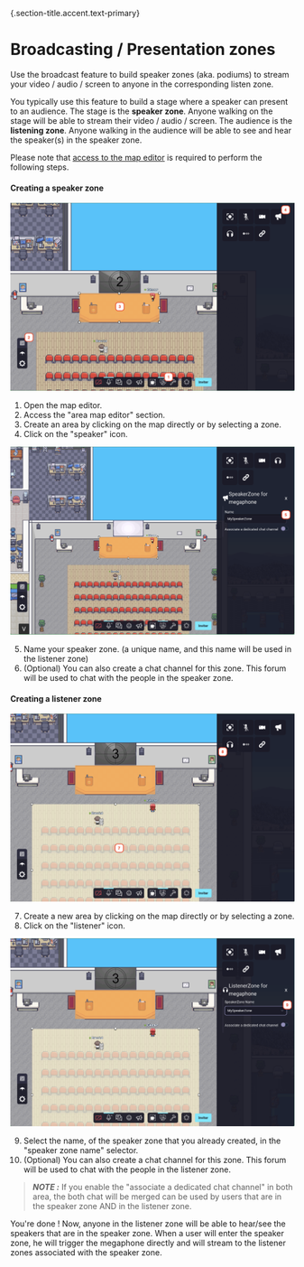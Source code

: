 {.section-title.accent.text-primary}
# Broadcasting / Presentation zones

Use the broadcast feature to build speaker zones (aka. podiums) to stream your video / audio / screen to anyone
in the corresponding listen zone.

You typically use this feature to build a stage where a speaker can present to an audience.
The stage is the **speaker zone**. Anyone walking on the stage will be able to stream their video / audio / screen.
The audience is the **listening zone**. Anyone walking in the audience will be able to see and hear the speaker(s) in
the speaker zone.

Please note that [access to the map editor](../access.md) is required to perform the following steps.

#### Creating a speaker zone

<div class="row">
    <div class="col">
        <img src="../../images/editor/megaphone_speaker_1.png" class="figure-img img-fluid rounded" alt="" />
    </div>
</div>

1. Open the map editor.
2. Access the "area map editor" section.
3. Create an area by clicking on the map directly or by selecting a zone. 
4. Click on the "speaker" icon.

<div class="row">
    <div class="col">
        <img src="../../images/editor/megaphone_speaker_2.png" class="figure-img img-fluid rounded" alt="" />
    </div>
</div>

5. Name your speaker zone. (a unique name, and this name will be used in the listener zone)
6. (Optional) You can also create a chat channel for this zone. This forum will be used to chat with the people in the speaker zone.

#### Creating a listener zone

<div class="row">
    <div class="col">
        <img src="../../images/editor/megaphone_listener_1.png" class="figure-img img-fluid rounded" alt="" />
    </div>
</div>

7. Create a new area by clicking on the map directly or by selecting a zone.
8. Click on the "listener" icon.

<div class="row">
    <div class="col">
        <img src="../../images/editor/megaphone_listener_2.png" class="figure-img img-fluid rounded" alt="" />
    </div>
</div>

9. Select the name, of the speaker zone that you already created, in the "speaker zone name" selector.
10. (Optional) You can also create a chat channel for this zone. This forum will be used to chat with the people in the listener zone.

> **_NOTE :_** If you enable the "associate a dedicated chat channel" in both area, the both chat will be merged can be used by users that are in the speaker zone AND in the listener zone.

You're done ! Now, anyone in the listener zone will be able to hear/see the speakers that are in the speaker zone.
When a user will enter the speaker zone, he will trigger the megaphone directly and will stream to the listener zones associated with the speaker zone.